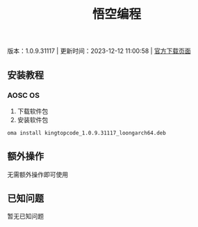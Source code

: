 ﻿---
id: 1942
title: 悟空编程
toc: true
weight: 1942
---

版本：1.0.9.31117 | 更新时间：2023-12-12 11:00:58 | [官方下载页面](http://app.loongapps.cn/#/detail/1942)

## 安装教程 

### AOSC OS 

1. 下载软件包
2. 安装软件包

```bash
oma install kingtopcode_1.0.9.31117_loongarch64.deb
```

## 额外操作

无需额外操作即可使用

## 已知问题

暂无已知问题


